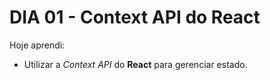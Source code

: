 # DIA 01 - Context API do React

Hoje aprendi:

- Utilizar a *Context API* do **React** para gerenciar estado.


